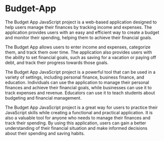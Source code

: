# Budget-App

The Budget App JavaScript project is a web-based application designed to help users manage their finances by tracking income and expenses. The application provides users with an easy and efficient way to create a budget and monitor their spending, helping them to achieve their financial goals.

The Budget App allows users to enter income and expenses, categorize them, and track them over time. The application also provides users with the ability to set financial goals, such as saving for a vacation or paying off debt, and track their progress towards those goals.

The Budget App JavaScript project is a powerful tool that can be used in a variety of settings, including personal finance, business finance, and education. Individuals can use the application to manage their personal finances and achieve their financial goals, while businesses can use it to track expenses and revenue. Educators can use it to teach students about budgeting and financial management.

The Budget App JavaScript project is a great way for users to practice their JavaScript skills while creating a functional and practical application. It is also a valuable tool for anyone who needs to manage their finances and track their spending. By using this application, users can gain a better understanding of their financial situation and make informed decisions about their spending and saving habits.
